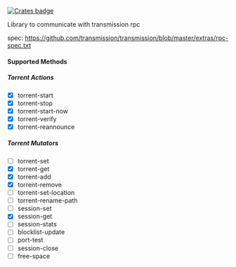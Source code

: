 [![Crates badge](https://img.shields.io/badge/crates.io-transmission_rpc%20=%20%220.2.1%22-brightgreen.svg)](https://crates.io/crates/transmission-rpc)

Library to communicate with transmission rpc

spec: https://github.com/transmission/transmission/blob/master/extras/rpc-spec.txt

#### Supported Methods

##### Torrent Actions

- [X] torrent-start
- [X] torrent-stop
- [X] torrent-start-now
- [X] torrent-verify
- [X] torrent-reannounce

##### Torrent Mutators

- [ ] torrent-set
- [X] torrent-get
- [X] torrent-add
- [X] torrent-remove
- [ ] torrent-set-location
- [ ] torrent-rename-path
- [ ] session-set
- [X] session-get
- [ ] session-stats
- [ ] blocklist-update
- [ ] port-test
- [ ] session-close
- [ ] free-space 

[https://crates.io/crates/transmission-rpc]: https://img.shields.io/badge/crates.io-transmission_rpc%20=%20%220.2.0%22-brightgreen.svg